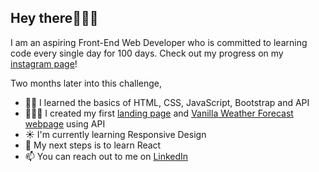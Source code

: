 ## Hey there👩🏼‍💻
I am an aspiring Front-End Web Developer who is committed to learning code every single day for 100 days. Check out my progress on my [instagram page](https://www.instagram.com/p.s.paulina/)!

Two months later into this challenge, 
- 🙌🏻 I learned the basics of HTML, CSS, JavaScript, Bootstrap and API
- 👩🏼‍💻 I created my first [landing page](https://github.com/codedbypolina/landing-page.git) and [Vanilla Weather Forecast webpage](https://github.com/codedbypolina/vanila-weather-app) using API
- ☀ I'm currently learning Responsive Design
- 🌿 My next steps is to learn React
- 📫 You can reach out to me on [LinkedIn](https://www.linkedin.com/in/polinashliakhina/)
